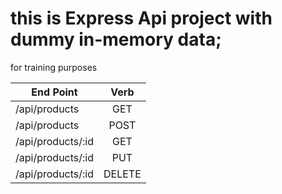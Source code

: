 # this is Express Api project with dummy in-memory data;

for training purposes

| End Point         |  Verb  |
| ----------------- | :----: |
| /api/products     |  GET   |
| /api/products     |  POST  |
| /api/products/:id |  GET   |
| /api/products/:id |  PUT   |
| /api/products/:id | DELETE |
